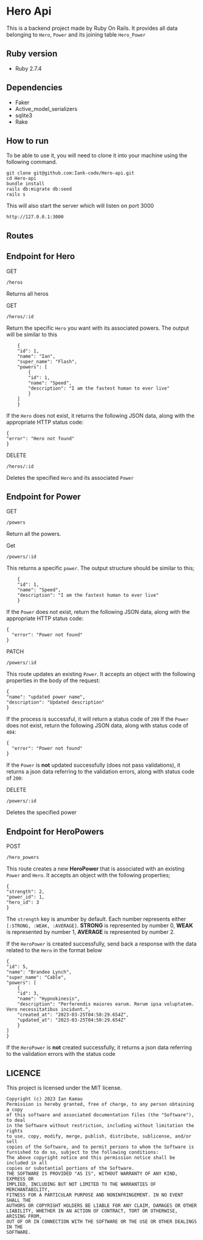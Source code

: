 # Hero Api

This is a backend project made by Ruby On Rails. It provides all data belonging to `Hero`, `Power` and its joining table `Hero_Power`

## Ruby version

- Ruby 2.7.4

## Dependencies

- Faker
- Active_model_serializers
- sqlite3
- Rake

## How to run

To be able to use it, you will need to clone it into your machine using the following command.

    git clone git@github.com:Iank-code/Hero-api.git
    cd Hero-api
    bundle install
    rails db:migrate db:seed
    rails s

This will also start the server which will listen on port 3000

```
http://127.0.0.1:3000
```

## Routes

## Endpoint for Hero

GET

    /heros

Returns all heros

GET

    /heros/:id

Return the specific `Hero` you want with its associated powers.
The output will be similar to this

        {
        "id": 1,
        "name": "Ian",
        "super_name": "Flash",
        "powers": [
            {
            "id": 1,
            "name": "Speed",
            "description": "I am the fastest human to ever live"
            }
        ]
        }

If the `Hero` does not exist, it returns the following JSON data, along with
the appropriate HTTP status code:

    {
    "error": "Hero not found"
    }

DELETE

    /heros/:id

Deletes the specified `Hero` and its associated `Power`

## Endpoint for Power

GET

    /powers

Return all the powers.

Get

    /powers/:id

This returns a specific `power`. The output structure should be similar to this;

        {
        "id": 1,
        "name": "Speed",
        "description": "I am the fastest human to ever live"
        }

If the `Power` does not exist, return the following JSON data, along with
the appropriate HTTP status code:

```
{
  "error": "Power not found"
}
```

PATCH

    /powers/:id

This route updates an existing `Power`. It accepts an object with
the following properties in the body of the request:

    {
    "name": "updated power name",
    "description": "Updated description"
    }

If the process is successful, it will return a status code of `200`
If the `Power` does not exist, return the following JSON data, along with status code of `404`:

```
{
  "error": "Power not found"
}
```

If the `Power` is **not** updated successfully (does not pass validations),
it returns a json data referring to the validation errors, along with status code of `200`:

DELETE

    /powers/:id

Deletes the specified power

## Endpoint for HeroPowers

POST

    /hero_powers

This route creates a new **HeroPower** that is associated with an
existing `Power` and `Hero`. It accepts an object with the following properties;

    {
    "strength": 2,
    "power_id": 1,
    "hero_id": 3
    }

The `strength` key is anumber by default. Each number represents either `[:STRONG, :WEAK, :AVERAGE]`. **STRONG** is represented by number 0, **WEAK** is represented by number 1, **AVERAGE** is represented by number 2.

If the `HeroPower` is created successfully, send back a response with the data
related to the `Hero` in the format below

    {
    "id": 5,
    "name": "Brandee Lynch",
    "super_name": "Cable",
    "powers": [
        {
        "id": 3,
        "name": "Hypnokinesis",
        "description": "Perferendis maiores earum. Rerum ipsa voluptatem. Vero necessitatibus incidunt.",
        "created_at": "2023-03-25T04:50:29.654Z",
        "updated_at": "2023-03-25T04:50:29.654Z"
        }
    ]
    }

If the `HeroPower` is **not** created successfully, it returns a json data referring to the validation errors with the status code

## LICENCE

This project is licensed under the MIT license.

```
Copyright (c) 2023 Ian Kamau
Permission is hereby granted, free of charge, to any person obtaining a copy
of this software and associated documentation files (the "Software"), to deal
in the Software without restriction, including without limitation the rights
to use, copy, modify, merge, publish, distribute, sublicense, and/or sell
copies of the Software, and to permit persons to whom the Software is
furnished to do so, subject to the following conditions:
The above copyright notice and this permission notice shall be included in all
copies or substantial portions of the Software.
THE SOFTWARE IS PROVIDED "AS IS", WITHOUT WARRANTY OF ANY KIND, EXPRESS OR
IMPLIED, INCLUDING BUT NOT LIMITED TO THE WARRANTIES OF MERCHANTABILITY,
FITNESS FOR A PARTICULAR PURPOSE AND NONINFRINGEMENT. IN NO EVENT SHALL THE
AUTHORS OR COPYRIGHT HOLDERS BE LIABLE FOR ANY CLAIM, DAMAGES OR OTHER
LIABILITY, WHETHER IN AN ACTION OF CONTRACT, TORT OR OTHERWISE, ARISING FROM,
OUT OF OR IN CONNECTION WITH THE SOFTWARE OR THE USE OR OTHER DEALINGS IN THE
SOFTWARE.
```
